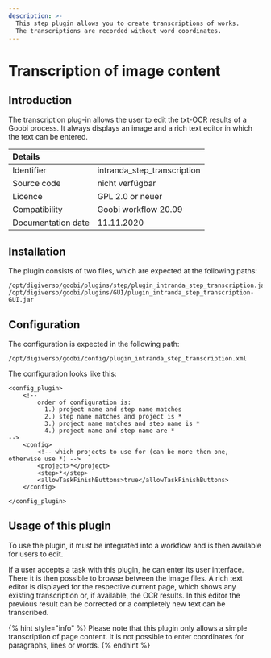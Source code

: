 ```yaml
---
description: >-
  This step plugin allows you to create transcriptions of works.
  The transcriptions are recorded without word coordinates.
---
```


# Transcription of image content

## Introduction

The transcription plug-in allows the user to edit the txt-OCR results of a Goobi process. It always displays an image and a rich text editor in which the text can be entered.

| Details |  |
| :--- | :--- |
| Identifier | intranda\_step\_transcription |
| Source code | nicht verfügbar |
| Licence | GPL 2.0 or neuer |
| Compatibility | Goobi workflow 20.09 |
| Documentation date | 11.11.2020 |

## Installation

The plugin consists of two files, which are expected at the following paths:

```text
/opt/digiverso/goobi/plugins/step/plugin_intranda_step_transcription.jar
/opt/digiverso/goobi/plugins/GUI/plugin_intranda_step_transcription-GUI.jar
```

## Configuration

The configuration is expected in the following path:

```text
/opt/digiverso/goobi/config/plugin_intranda_step_transcription.xml
```

The configuration looks like this:

```markup
<config_plugin>
    <!--
        order of configuration is:
          1.) project name and step name matches
          2.) step name matches and project is *
          3.) project name matches and step name is *
          4.) project name and step name are *
-->
    <config>
        <!-- which projects to use for (can be more then one, otherwise use *) -->
        <project>*</project>
        <step>*</step>
        <allowTaskFinishButtons>true</allowTaskFinishButtons>
    </config>

</config_plugin>
```

## Usage of this plugin

To use the plugin, it must be integrated into a workflow and is then available for users to edit.

If a user accepts a task with this plugin, he can enter its user interface. There it is then possible to browse between the image files. A rich text editor is displayed for the respective current page, which shows any existing transcription or, if available, the OCR results. In this editor the previous result can be corrected or a completely new text can be transcribed.

{% hint style="info" %}
Please note that this plugin only allows a simple transcription of page content. It is not possible to enter coordinates for paragraphs, lines or words.
{% endhint %}
